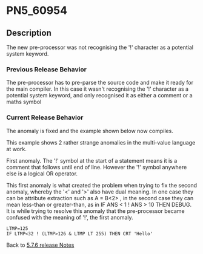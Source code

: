 # PN5_60954

<PageHeader />

## Description

The new pre-processor was not recognising the '!' character as a potential system keyword.

### Previous Release Behavior

The pre-processor has to pre-parse the source code and make it ready for the main compiler. In this case it wasn't recognising the '!' character as a potential system keyword, and only recognised it as either a comment or a maths symbol

### Current Release Behavior

The anomaly is fixed and the example shown below now compiles.

This example shows 2 rather strange anomalies in the multi-value language at work.

First anomaly. The '!' symbol at the start of a statement means it is a comment that follows until end of line. However the '!' symbol anywhere else is a logical OR operator.

This first anomaly is what created the problem when trying to fix the second anomaly, whereby the '&lt;' and '&gt;' also have dual meaning. In one case they can be attribute extraction such as A = B&lt;2&gt; , in the second case they can mean less-than or greater-than, as in IF ANS &lt; 1 ! ANS &gt; 10 THEN DEBUG.  
It is while trying to resolve this anomaly that the pre-processor became confused with the meaning of '!', the first anomaly.

```
LTMP=125
IF LTMP<32 ! (LTMP>126 & LTMP LT 255) THEN CRT 'Hello'
```

Back to [5.7.6 release Notes](../jbase-5.7.6-release-notes/README.md)

  
<PageFooter />
